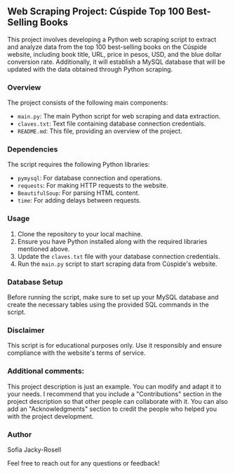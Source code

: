 ## Web Scraping Project: Cúspide Top 100 Best-Selling Books

This project involves developing a Python web scraping script to extract and analyze data from the top 100 best-selling books on the Cúspide website, including book title, URL, price in pesos, USD, and the blue dollar conversion rate. Additionally, it will establish a MySQL database that will be updated with the data obtained through Python scraping.

### Overview

The project consists of the following main components:

- `main.py`: The main Python script for web scraping and data extraction.
- `claves.txt`: Text file containing database connection credentials.
- `README.md`: This file, providing an overview of the project.

### Dependencies

The script requires the following Python libraries:

- `pymysql`: For database connection and operations.
- `requests`: For making HTTP requests to the website.
- `BeautifulSoup`: For parsing HTML content.
- `time`: For adding delays between requests.

### Usage

1. Clone the repository to your local machine.
2. Ensure you have Python installed along with the required libraries mentioned above.
3. Update the `claves.txt` file with your database connection credentials.
4. Run the `main.py` script to start scraping data from Cúspide's website.

### Database Setup

Before running the script, make sure to set up your MySQL database and create the necessary tables using the provided SQL commands in the script.

### Disclaimer

This script is for educational purposes only. Use it responsibly and ensure compliance with the website's terms of service.

### Additional comments:

This project description is just an example. You can modify and adapt it to your needs.
I recommend that you include a "Contributions" section in the project description so that other people can collaborate with it.
You can also add an "Acknowledgments" section to credit the people who helped you with the project development.

### Author

Sofía Jacky-Rosell

Feel free to reach out for any questions or feedback!
